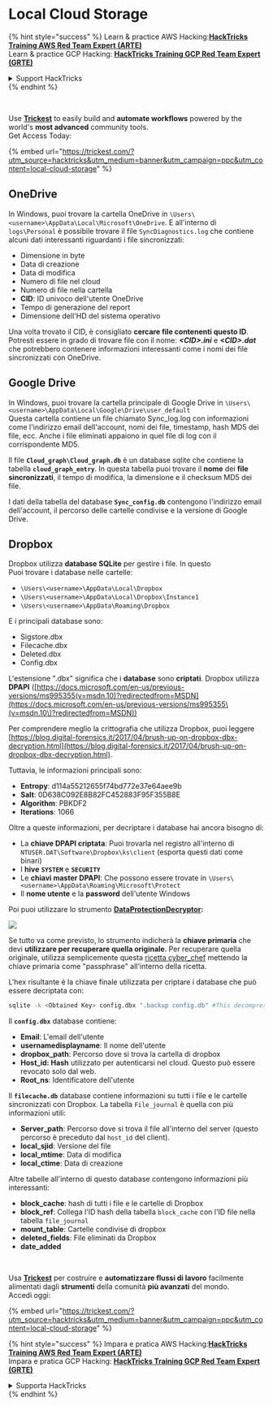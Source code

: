 # Local Cloud Storage

{% hint style="success" %}
Learn & practice AWS Hacking:<img src="/.gitbook/assets/arte.png" alt="" data-size="line">[**HackTricks Training AWS Red Team Expert (ARTE)**](https://training.hacktricks.xyz/courses/arte)<img src="/.gitbook/assets/arte.png" alt="" data-size="line">\
Learn & practice GCP Hacking: <img src="/.gitbook/assets/grte.png" alt="" data-size="line">[**HackTricks Training GCP Red Team Expert (GRTE)**<img src="/.gitbook/assets/grte.png" alt="" data-size="line">](https://training.hacktricks.xyz/courses/grte)

<details>

<summary>Support HackTricks</summary>

* Check the [**subscription plans**](https://github.com/sponsors/carlospolop)!
* **Join the** 💬 [**Discord group**](https://discord.gg/hRep4RUj7f) or the [**telegram group**](https://t.me/peass) or **follow** us on **Twitter** 🐦 [**@hacktricks\_live**](https://twitter.com/hacktricks\_live)**.**
* **Share hacking tricks by submitting PRs to the** [**HackTricks**](https://github.com/carlospolop/hacktricks) and [**HackTricks Cloud**](https://github.com/carlospolop/hacktricks-cloud) github repos.

</details>
{% endhint %}

<figure><img src="../../../.gitbook/assets/image (48).png" alt=""><figcaption></figcaption></figure>

\
Use [**Trickest**](https://trickest.com/?utm_source=hacktricks&utm_medium=text&utm_campaign=ppc&utm_content=local-cloud-storage) to easily build and **automate workflows** powered by the world's **most advanced** community tools.\
Get Access Today:

{% embed url="https://trickest.com/?utm_source=hacktricks&utm_medium=banner&utm_campaign=ppc&utm_content=local-cloud-storage" %}

## OneDrive

In Windows, puoi trovare la cartella OneDrive in `\Users\<username>\AppData\Local\Microsoft\OneDrive`. E all'interno di `logs\Personal` è possibile trovare il file `SyncDiagnostics.log` che contiene alcuni dati interessanti riguardanti i file sincronizzati:

* Dimensione in byte
* Data di creazione
* Data di modifica
* Numero di file nel cloud
* Numero di file nella cartella
* **CID**: ID univoco dell'utente OneDrive
* Tempo di generazione del report
* Dimensione dell'HD del sistema operativo

Una volta trovato il CID, è consigliato **cercare file contenenti questo ID**. Potresti essere in grado di trovare file con il nome: _**\<CID>.ini**_ e _**\<CID>.dat**_ che potrebbero contenere informazioni interessanti come i nomi dei file sincronizzati con OneDrive.

## Google Drive

In Windows, puoi trovare la cartella principale di Google Drive in `\Users\<username>\AppData\Local\Google\Drive\user_default`\
Questa cartella contiene un file chiamato Sync\_log.log con informazioni come l'indirizzo email dell'account, nomi dei file, timestamp, hash MD5 dei file, ecc. Anche i file eliminati appaiono in quel file di log con il corrispondente MD5.

Il file **`Cloud_graph\Cloud_graph.db`** è un database sqlite che contiene la tabella **`cloud_graph_entry`**. In questa tabella puoi trovare il **nome** dei **file sincronizzati**, il tempo di modifica, la dimensione e il checksum MD5 dei file.

I dati della tabella del database **`Sync_config.db`** contengono l'indirizzo email dell'account, il percorso delle cartelle condivise e la versione di Google Drive.

## Dropbox

Dropbox utilizza **database SQLite** per gestire i file. In questo\
Puoi trovare i database nelle cartelle:

* `\Users\<username>\AppData\Local\Dropbox`
* `\Users\<username>\AppData\Local\Dropbox\Instance1`
* `\Users\<username>\AppData\Roaming\Dropbox`

E i principali database sono:

* Sigstore.dbx
* Filecache.dbx
* Deleted.dbx
* Config.dbx

L'estensione ".dbx" significa che i **database** sono **criptati**. Dropbox utilizza **DPAPI** ([https://docs.microsoft.com/en-us/previous-versions/ms995355(v=msdn.10)?redirectedfrom=MSDN](https://docs.microsoft.com/en-us/previous-versions/ms995355\(v=msdn.10\)?redirectedfrom=MSDN))

Per comprendere meglio la crittografia che utilizza Dropbox, puoi leggere [https://blog.digital-forensics.it/2017/04/brush-up-on-dropbox-dbx-decryption.html](https://blog.digital-forensics.it/2017/04/brush-up-on-dropbox-dbx-decryption.html).

Tuttavia, le informazioni principali sono:

* **Entropy**: d114a55212655f74bd772e37e64aee9b
* **Salt**: 0D638C092E8B82FC452883F95F355B8E
* **Algorithm**: PBKDF2
* **Iterations**: 1066

Oltre a queste informazioni, per decriptare i database hai ancora bisogno di:

* La **chiave DPAPI criptata**: Puoi trovarla nel registro all'interno di `NTUSER.DAT\Software\Dropbox\ks\client` (esporta questi dati come binari)
* I **hive** **`SYSTEM`** e **`SECURITY`**
* Le **chiavi master DPAPI**: Che possono essere trovate in `\Users\<username>\AppData\Roaming\Microsoft\Protect`
* Il **nome utente** e la **password** dell'utente Windows

Poi puoi utilizzare lo strumento [**DataProtectionDecryptor**](https://nirsoft.net/utils/dpapi\_data\_decryptor.html)**:**

![](<../../../.gitbook/assets/image (443).png>)

Se tutto va come previsto, lo strumento indicherà la **chiave primaria** che devi **utilizzare per recuperare quella originale**. Per recuperare quella originale, utilizza semplicemente questa [ricetta cyber\_chef](https://gchq.github.io/CyberChef/#recipe=Derive\_PBKDF2\_key\(%7B'option':'Hex','string':'98FD6A76ECB87DE8DAB4623123402167'%7D,128,1066,'SHA1',%7B'option':'Hex','string':'0D638C092E8B82FC452883F95F355B8E'%7D\)) mettendo la chiave primaria come "passphrase" all'interno della ricetta.

L'hex risultante è la chiave finale utilizzata per criptare i database che può essere decriptata con:
```bash
sqlite -k <Obtained Key> config.dbx ".backup config.db" #This decompress the config.dbx and creates a clear text backup in config.db
```
Il **`config.dbx`** database contiene:

* **Email**: L'email dell'utente
* **usernamedisplayname**: Il nome dell'utente
* **dropbox\_path**: Percorso dove si trova la cartella di dropbox
* **Host\_id: Hash** utilizzato per autenticarsi nel cloud. Questo può essere revocato solo dal web.
* **Root\_ns**: Identificatore dell'utente

Il **`filecache.db`** database contiene informazioni su tutti i file e le cartelle sincronizzati con Dropbox. La tabella `File_journal` è quella con più informazioni utili:

* **Server\_path**: Percorso dove si trova il file all'interno del server (questo percorso è preceduto dal `host_id` del client).
* **local\_sjid**: Versione del file
* **local\_mtime**: Data di modifica
* **local\_ctime**: Data di creazione

Altre tabelle all'interno di questo database contengono informazioni più interessanti:

* **block\_cache**: hash di tutti i file e le cartelle di Dropbox
* **block\_ref**: Collega l'ID hash della tabella `block_cache` con l'ID file nella tabella `file_journal`
* **mount\_table**: Cartelle condivise di dropbox
* **deleted\_fields**: File eliminati da Dropbox
* **date\_added**

<figure><img src="../../../.gitbook/assets/image (48).png" alt=""><figcaption></figcaption></figure>

\
Usa [**Trickest**](https://trickest.com/?utm_source=hacktricks&utm_medium=text&utm_campaign=ppc&utm_content=local-cloud-storage) per costruire e **automatizzare flussi di lavoro** facilmente alimentati dagli **strumenti** della comunità **più avanzati** del mondo.\
Accedi oggi:

{% embed url="https://trickest.com/?utm_source=hacktricks&utm_medium=banner&utm_campaign=ppc&utm_content=local-cloud-storage" %}

{% hint style="success" %}
Impara e pratica AWS Hacking:<img src="/.gitbook/assets/arte.png" alt="" data-size="line">[**HackTricks Training AWS Red Team Expert (ARTE)**](https://training.hacktricks.xyz/courses/arte)<img src="/.gitbook/assets/arte.png" alt="" data-size="line">\
Impara e pratica GCP Hacking: <img src="/.gitbook/assets/grte.png" alt="" data-size="line">[**HackTricks Training GCP Red Team Expert (GRTE)**<img src="/.gitbook/assets/grte.png" alt="" data-size="line">](https://training.hacktricks.xyz/courses/grte)

<details>

<summary>Supporta HackTricks</summary>

* Controlla i [**piani di abbonamento**](https://github.com/sponsors/carlospolop)!
* **Unisciti al** 💬 [**gruppo Discord**](https://discord.gg/hRep4RUj7f) o al [**gruppo telegram**](https://t.me/peass) o **seguici** su **Twitter** 🐦 [**@hacktricks\_live**](https://twitter.com/hacktricks\_live)**.**
* **Condividi trucchi di hacking inviando PR ai** [**HackTricks**](https://github.com/carlospolop/hacktricks) e [**HackTricks Cloud**](https://github.com/carlospolop/hacktricks-cloud) repos di github.

</details>
{% endhint %}
